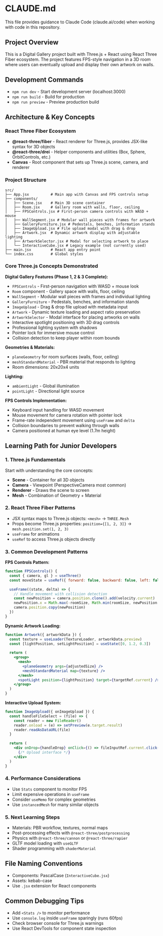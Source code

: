 # CLAUDE.md

This file provides guidance to Claude Code (claude.ai/code) when working with code in this repository.

## Project Overview

This is a Digital Gallery project built with Three.js + React using React Three Fiber ecosystem. The project features FPS-style navigation in a 3D room where users can eventually upload and display their own artwork on walls.

## Development Commands

- `npm run dev` - Start development server (localhost:3000)
- `npm run build` - Build for production
- `npm run preview` - Preview production build

## Architecture & Key Concepts

### React Three Fiber Ecosystem
- **@react-three/fiber** - React renderer for Three.js, provides JSX-like syntax for 3D objects
- **@react-three/drei** - Helper components and utilities (Box, Sphere, OrbitControls, etc.)
- **Canvas** - Root component that sets up Three.js scene, camera, and renderer

### Project Structure
```
src/
├── App.jsx          # Main app with Canvas and FPS controls setup
├── components/
│   ├── Scene.jsx    # Main 3D scene container
│   ├── Room.jsx     # Gallery room with walls, floor, ceiling
│   ├── FPSControls.jsx # First-person camera controls with WASD + mouse
│   ├── WallSegment.jsx # Modular wall pieces with frames for artwork
│   ├── GalleryFurniture.jsx # Pedestals, benches, information stands
│   ├── ImageUpload.jsx # File upload modal with drag & drop
│   ├── Artwork.jsx  # Dynamic artwork display with adjustable lighting
│   ├── ArtworkSelector.jsx # Modal for selecting artwork to place
│   └── InteractiveCube.jsx # Legacy example (not currently used)
├── main.jsx         # React app entry point
└── index.css        # Global styles
```

### Core Three.js Concepts Demonstrated

**Digital Gallery Features (Phase 1, 2 & 3 Complete):**
- `FPSControls` - First-person navigation with WASD + mouse look
- `Room` component - Gallery space with walls, floor, ceiling
- `WallSegment` - Modular wall pieces with frames and individual lighting
- `GalleryFurniture` - Pedestals, benches, and information stands
- `ImageUpload` - Drag & drop file upload with metadata input
- `Artwork` - Dynamic texture loading and aspect ratio preservation
- `ArtworkSelector` - Modal interface for placing artworks on walls
- Interactive spotlight positioning with 3D drag controls
- Professional lighting system with shadows
- Pointer lock for immersive mouse control
- Collision detection to keep player within room bounds

**Geometries & Materials:**
- `planeGeometry` for room surfaces (walls, floor, ceiling)
- `meshStandardMaterial` - PBR material that responds to lighting
- Room dimensions: 20x20x4 units

**Lighting:**
- `ambientLight` - Global illumination
- `pointLight` - Directional light source

**FPS Controls Implementation:**
- Keyboard input handling for WASD movement
- Mouse movement for camera rotation with pointer lock
- Frame-rate independent movement using `useFrame` and `delta`
- Collision boundaries to prevent walking through walls
- Camera positioned at human eye level (1.7m height)

## Learning Path for Junior Developers

### 1. Three.js Fundamentals
Start with understanding the core concepts:
- **Scene** - Container for all 3D objects
- **Camera** - Viewpoint (PerspectiveCamera most common)
- **Renderer** - Draws the scene to screen
- **Mesh** - Combination of Geometry + Material

### 2. React Three Fiber Patterns
- JSX syntax maps to Three.js objects: `<mesh>` → `THREE.Mesh`
- Props become Three.js properties: `position={[1, 2, 3]}` → `mesh.position.set(1, 2, 3)`
- `useFrame` for animations
- `useRef` to access Three.js objects directly

### 3. Common Development Patterns

**FPS Controls Pattern:**
```jsx
function FPSControls() {
  const { camera, gl } = useThree()
  const moveState = useRef({ forward: false, backward: false, left: false, right: false })
  
  useFrame((state, delta) => {
    // Handle movement with collision detection
    const newPosition = camera.position.clone().add(velocity.current)
    newPosition.x = Math.max(-roomSize, Math.min(roomSize, newPosition.x))
    camera.position.copy(newPosition)
  })
}
```

**Dynamic Artwork Loading:**
```jsx
function Artwork({ artworkData }) {
  const texture = useLoader(TextureLoader, artworkData.preview)
  const [lightPosition, setLightPosition] = useState([0, 1.2, 0.3])
  
  return (
    <group>
      <mesh>
        <planeGeometry args={adjustedSize} />
        <meshStandardMaterial map={texture} />
      </mesh>
      <spotLight position={lightPosition} target={targetRef.current} />
    </group>
  )
}
```

**Interactive Upload System:**
```jsx
function ImageUpload({ onImageUpload }) {
  const handleFileSelect = (file) => {
    const reader = new FileReader()
    reader.onload = (e) => setPreview(e.target.result)
    reader.readAsDataURL(file)
  }
  
  return (
    <div onDrop={handleDrop} onClick={() => fileInputRef.current.click()}>
      {/* Upload interface */}
    </div>
  )
}
```

### 4. Performance Considerations
- Use `Stats` component to monitor FPS
- Limit expensive operations in `useFrame`
- Consider `useMemo` for complex geometries
- Use `instancedMesh` for many similar objects

### 5. Next Learning Steps
- Materials: PBR workflow, textures, normal maps
- Post-processing effects with `@react-three/postprocessing`
- Physics with `@react-three/cannon` or `@react-three/rapier`
- GLTF model loading with `useGLTF`
- Shader programming with `shaderMaterial`

## File Naming Conventions
- Components: PascalCase (`InteractiveCube.jsx`)
- Assets: kebab-case
- Use `.jsx` extension for React components

## Common Debugging Tips
- Add `<Stats />` to monitor performance
- Use `console.log` inside `useFrame` sparingly (runs 60fps)
- Check browser console for Three.js warnings
- Use React DevTools for component state inspection
